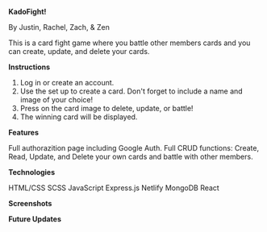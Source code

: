 **KadoFight!**

By Justin, Rachel, Zach, & Zen

This is a card fight game where you battle other members cards and you can create, update, and delete your cards.

**Instructions**
1. Log in or create an account.
2. Use the set up to create a card. Don't forget to include a name and image of your choice!
3. Press on the card image to delete, update, or battle!
4. The winning card will be displayed.

**Features**

Full authorazition page including Google Auth.
Full CRUD functions: Create, Read, Update, and Delete your own cards and battle with other members.


**Technologies**

HTML/CSS
SCSS
JavaScript
Express.js
Netlify
MongoDB
React

**Screenshots**

**Future Updates**